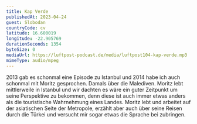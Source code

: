 ```yaml
---
title: Kap Verde
publishedAt: 2023-04-24
guest: Slobodan
countryCode: cv
latitude: 16.600019
longitude: -22.905769
durationSeconds: 1354
byteSize: 0 
mediaUrl: https://luftpost-podcast.de/media/luftpost104-kap-verde.mp3
mimeType: audio/mpeg
---
```


2013 gab es schonmal eine Episode zu Istanbul und 2014 habe ich auch schonmal mit Moritz gesprochen. Damals über die Malediven. Moritz lebt mittlerweile in Istanbul und wir dachten es wäre ein guter Zeitpunkt um seine Perspektive zu bekommen, denn diese ist auch immer etwas anders als die touristische Wahrnehmung eines Landes. Moritz lebt und arbeitet auf der asiatischen Seite der Metropole, erzählt aber auch über seine Reisen durch die Türkei und versucht mir sogar etwas die Sprache bei zubringen.
